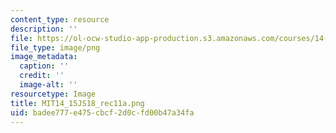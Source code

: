 ```yaml
---
content_type: resource
description: ''
file: https://ol-ocw-studio-app-production.s3.amazonaws.com/courses/14-15j-networks-spring-2018/badee777e475cbcf2d0cfd00b47a34fa_MIT14_15JS18_rec11a.png
file_type: image/png
image_metadata:
  caption: ''
  credit: ''
  image-alt: ''
resourcetype: Image
title: MIT14_15JS18_rec11a.png
uid: badee777-e475-cbcf-2d0c-fd00b47a34fa
---
```

